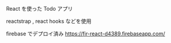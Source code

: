 React を使った Todo アプリ

reactstrap , react hooks などを使用

firebase でデプロイ済み
https://fir-react-d4389.firebaseapp.com/
